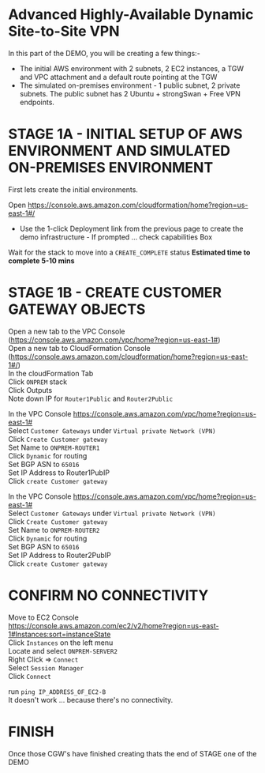 # Advanced Highly-Available Dynamic Site-to-Site VPN

In this part of the DEMO, you will be creating a few things:-

- The initial AWS environment with 2 subnets, 2 EC2 instances, a TGW and VPC attachment and a default route pointing at the TGW
- The simulated on-premises environment - 1 public subnet, 2 private subnets. The public subnet has 2 Ubuntu + strongSwan + Free VPN endpoints.

# STAGE 1A - INITIAL SETUP OF AWS ENVIRONMENT AND SIMULATED ON-PREMISES ENVIRONMENT

First lets create the initial environments.

Open https://console.aws.amazon.com/cloudformation/home?region=us-east-1#/

- Use the 1-click Deployment link from the previous page to create the demo infrastructure - If prompted ... check capabilities Box

Wait for the stack to move into a `CREATE_COMPLETE` status **Estimated time to complete 5-10 mins**

# STAGE 1B - CREATE CUSTOMER GATEWAY OBJECTS 

Open a new tab to the VPC Console (https://console.aws.amazon.com/vpc/home?region=us-east-1#)  
Open a new tab to CloudFormation Console (https://console.aws.amazon.com/cloudformation/home?region=us-east-1#/)  
In the cloudFormation Tab  
Click `ONPREM` stack  
Click Outputs  
Note down IP for `Router1Public` and `Router2Public`  

In the VPC Console https://console.aws.amazon.com/vpc/home?region=us-east-1#  
Select `Customer Gateways` under `Virtual private Network (VPN)`  
Click `Create Customer gateway`  
Set Name to `ONPREM-ROUTER1`  
Click `Dynamic` for routing  
Set BGP ASN to `65016`  
Set IP Address to Router1PubIP  
Click `create Customer gateway`  

In the VPC Console https://console.aws.amazon.com/vpc/home?region=us-east-1#  
Select `Customer Gateways` under `Virtual private Network (VPN)`  
Click `Create Customer gateway`  
Set Name to `ONPREM-ROUTER2`  
Click `Dynamic` for routing  
Set BGP ASN to `65016`  
Set IP Address to Router2PubIP  
Click `create Customer gateway`  

# CONFIRM NO CONNECTIVITY

Move to EC2 Console  
https://console.aws.amazon.com/ec2/v2/home?region=us-east-1#Instances:sort=instanceState  
Click `Instances` on the left menu  
Locate and select `ONPREM-SERVER2`  
Right Click => `Connect`  
Select `Session Manager`  
Click `Connect`  

run `ping IP_ADDRESS_OF_EC2-B`  
It doesn't work ... because there's no connectivity.


# FINISH

Once those CGW's have finished creating thats the end of STAGE one of the DEMO
